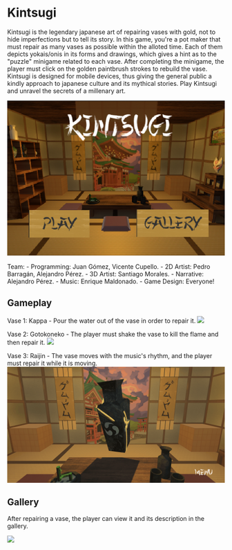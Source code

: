 # Kintsugi

Kintsugi is the legendary japanese art of repairing vases with gold, not to hide imperfections but to tell its story. In this game, you're a pot maker that must repair as many vases as possible within the alloted time. Each of them depicts yokais/onis in its forms and drawings, which gives a hint as to the "puzzle" minigame related to each vase. After completing the minigame, the player must click on the golden paintbrush strokes to rebuild the vase. Kintsugi is designed for mobile devices, thus giving the general public a kindly approach to japanese culture and its mythical stories. Play Kintsugi and unravel the secrets of a millenary art.

![](https://github.com/VerdalJG/Kintsugi/blob/main/Kintsugi%20Images/Menu.png)

Team: - Programming: Juan Gómez, Vicente Cupello. - 2D Artist: Pedro Barragán, Alejandro Pérez. - 3D Artist: Santiago Morales. - Narrative: Alejandro Pérez. - Music: Enrique Maldonado. - Game Design: Everyone!

<h2>Gameplay</h2>

Vase 1: Kappa - Pour the water out of the vase in order to repair it.
![](https://github.com/VerdalJG/Kintsugi/blob/main/Kintsugi%20GIFs/Water.gif)

Vase 2: Gotokoneko - The player must shake the vase to kill the flame and then repair it.
![](https://github.com/VerdalJG/Kintsugi/blob/main/Kintsugi%20GIFs/Flame%20Vase.gif)

Vase 3: Raijin - The vase moves with the music's rhythm, and the player must repair it while it is moving.
![](https://github.com/VerdalJG/Kintsugi/blob/main/Kintsugi%20GIFs/Rhythm%20Vase.gif)

<h2>Gallery</h2>
After repairing a vase, the player can view it and its description in the gallery.

![](https://github.com/VerdalJG/Kintsugi/blob/main/Kintsugi%20GIFs/Gallery.gif)


